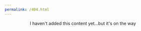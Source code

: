 ```yaml
---
permalink: /404.html
---
```


<center>
  I haven't added this content yet...but it's on the way
  </center>
